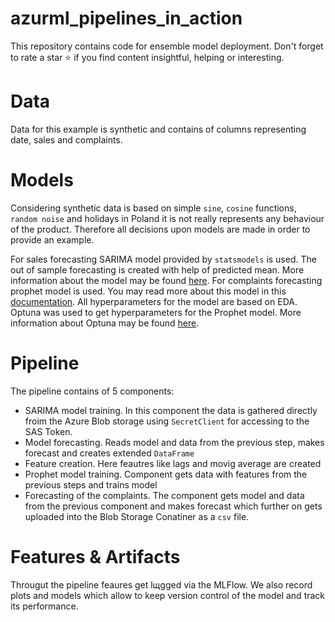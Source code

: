# azurml_pipelines_in_action
This repository contains code for ensemble model deployment. Don't forget to rate a star ⭐ if you find content insightful, helping or interesting.

# Data

Data for this example is synthetic and contains of columns representing date, sales and complaints.

# Models

Considering synthetic data is based on simple `sine`, `cosine` functions, `random noise` and holidays in Poland it is not really represents any behaviour of the product. Therefore all decisions upon models are made in order to provide an example.

For sales forecasting SARIMA model provided by `statsmodels` is used. The out of sample forecasting is created with help of predicted mean. More information about the model may be found [here](https://www.statsmodels.org/dev/generated/statsmodels.tsa.statespace.sarimax.SARIMAX.html).
For complaints forecasting prophet model is used. You may read more about this model in this [documentation](https://facebook.github.io/prophet/docs/quick_start.html).
All hyperparameters for the model are based on EDA. Optuna was used to get hyperparameters for the Prophet model. More information about Optuna may be found [here](https://optuna.readthedocs.io/en/stable/).

# Pipeline

The pipeline contains of 5 components:
- SARIMA model training. In this component the data is gathered directly froim the Azure Blob storage using `SecretClient` for accessing to the SAS Token.
- Model forecasting. Reads model and data from the previous step, makes forecast and creates extended `DataFrame`
- Feature creation. Here feautres like lags and movig average are created
- Prophet model training. Component gets data with features from the previous steps and trains model
- Forecasting of the complaints. The component gets model and data from the previous component and makes forecast which further on gets uploaded into the Blob Storage Conatiner as a `csv` file.

# Features & Artifacts

Througut the pipeline feaures get lщgged via the MLFlow. We also record plots and models which allow to keep version control of the model and track its performance.
